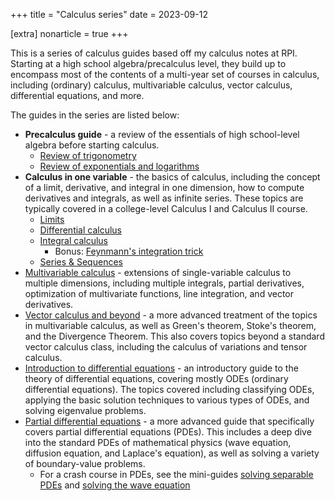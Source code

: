 +++
title = "Calculus series"
date = 2023-09-12

[extra]
nonarticle = true
+++

This is a series of calculus guides based off my calculus notes at RPI. Starting at a high school algebra/precalculus level, they build up to encompass most of the contents of a multi-year set of courses in calculus, including (ordinary) calculus, multivariable calculus, vector calculus, differential equations, and more.

<!-- more -->

The guides in the series are listed below:

- **Precalculus guide** - a review of the essentials of high school-level algebra before starting calculus.
	- [Review of trigonometry](@/trig-review.md)
	- [Review of exponentials and logarithms](@/exponential-logs.md)
- **Calculus in one variable** - the basics of calculus, including the concept of a limit, derivative, and integral in one dimension, how to compute derivatives and integrals, as well as infinite series. These topics are typically covered in a college-level Calculus I and Calculus II course.
	- [Limits](@/limits.md)
	- [Differential calculus](@/differentiation.md)
	- [Integral calculus](@/integration.md)
		- Bonus: [Feynmann's integration trick](@/feynmann-technique.md)
	- [Series & Sequences](@/series-sequences.md)
- [Multivariable calculus](@/multivariable-calculus/index.md) - extensions of single-variable calculus to multiple dimensions, including multiple integrals, partial derivatives, optimization of multivariate functions, line integration, and vector derivatives.
- [Vector calculus and beyond](@/vector-and-advanced-calculus/index.md) - a more advanced treatment of the topics in multivariable calculus, as well as Green's theorem, Stoke's theorem, and the Divergence Theorem. This also covers topics beyond a standard vector calculus class, including the calculus of variations and tensor calculus.
- [Introduction to differential equations](@/differential-equations/index.md) - an introductory guide to the theory of differential equations, covering mostly ODEs (ordinary differential equations). The topics covered including classifying ODEs, applying the basic solution techniques to various types of ODEs, and solving eigenvalue problems.
- [Partial differential equations](@/intro-pdes/index.md) - a more advanced guide that specifically covers partial differential equations (PDEs). This includes a deep dive into the standard PDEs of mathematical physics (wave equation, diffusion equation, and Laplace's equation), as well as solving a variety of boundary-value problems.
	- For a crash course in PDEs, see the mini-guides [solving separable PDEs](@/solving-pdes.md) and [solving the wave equation](@/wave-equation.md)